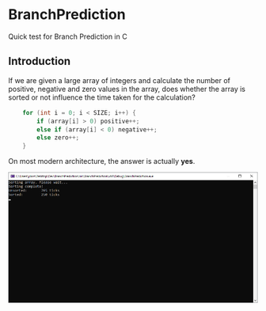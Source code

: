 # BranchPrediction
Quick test for Branch Prediction in C

## Introduction

If we are given a large array of integers and calculate the number of positive, negative and zero values in the array, does whether the array is sorted or not influence the time taken for the calculation?

```C
    for (int i = 0; i < SIZE; i++) {
        if (array[i] > 0) positive++;
        else if (array[i] < 0) negative++;
        else zero++;
    }    
```

On most modern architecture, the answer is actually **yes**.

![Screenshot](https://github.com/James-P-D/CDump/blob/master/src/BranchPrediction/Screenshot.png)